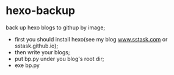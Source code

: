 # hexo-backup
back up hexo blogs to githup by image;
+ first you should install hexo(see my blog www.sstask.com or sstask.github.io);
+ then write your blogs;
+ put bp.py under you blog's root dir;
+ exe bp.py
